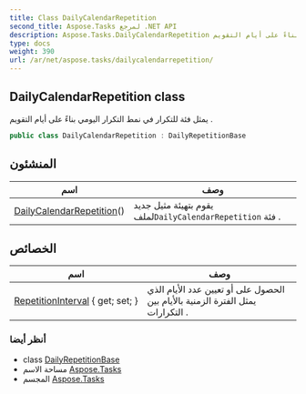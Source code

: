 ```yaml
---
title: Class DailyCalendarRepetition
second_title: Aspose.Tasks لمرجع .NET API
description: Aspose.Tasks.DailyCalendarRepetition فصل. يمثل فئة للتكرار في نمط التكرار اليومي بناءً على أيام التقويم .
type: docs
weight: 390
url: /ar/net/aspose.tasks/dailycalendarrepetition/
---
```

## DailyCalendarRepetition class

يمثل فئة للتكرار في نمط التكرار اليومي بناءً على أيام التقويم .

```csharp
public class DailyCalendarRepetition : DailyRepetitionBase
```

## المنشئون

| اسم | وصف |
| --- | --- |
| [DailyCalendarRepetition](dailycalendarrepetition/)() | يقوم بتهيئة مثيل جديد لملف`DailyCalendarRepetition` فئة . |

## الخصائص

| اسم | وصف |
| --- | --- |
| [RepetitionInterval](../../aspose.tasks/dailyrepetitionbase/repetitioninterval/) { get; set; } | الحصول على أو تعيين عدد الأيام الذي يمثل الفترة الزمنية بالأيام بين التكرارات . |

### أنظر أيضا

* class [DailyRepetitionBase](../dailyrepetitionbase/)
* مساحة الاسم [Aspose.Tasks](../../aspose.tasks/)
* المجسم [Aspose.Tasks](../../)



